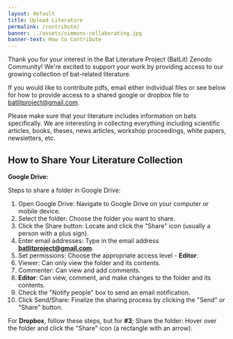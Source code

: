 ```yaml
---
layout: default
title: Upload Literature
permalink: /contribute/
banner: ../assets/simmons-collaborating.jpg
banner-text: How to Contribute
---
```


Thank you for your interest in the Bat Literature Project (BatLit) Zenodo Community! We're excited to support your work by providing access to our growing collection of bat-related literature.


If you would like to contribute pdfs, email either individual files or see below for how to provide access to a shared google or dropbox file to batlitproject@gmail.com.

Please make sure that your literature includes information on bats specifically. We are interesting in collecting everything including scientific articles, books, theses, news articles, workshop proceedings, white papers, newsletters, etc. 

## How to Share Your Literature Collection

**Google Drive:**

Steps to share a folder in Google Drive:

1. Open Google Drive: Navigate to Google Drive on your computer or mobile device. 
1. Select the folder: Choose the folder you want to share. 
1. Click the Share button: Locate and click the "Share" icon (usually a person with a plus sign). 
1. Enter email addresses: Type in the email address **batlitproject@gmail.com**. 
1. Set permissions: Choose the appropriate access level - **Editor**:
  1. Viewer: Can only view the folder and its contents. 
  1. Commenter: Can view and add comments. 
  1. **Editor**: Can view, comment, and make changes to the folder and its contents. 
1. Check the "Notify people" box to send an email notification. 
1. Click Send/Share: Finalize the sharing process by clicking the "Send" or "Share" button.

For **Dropbox**, follow these steps, but for **#3**;
Share the folder: Hover over the folder and click the "Share" icon (a rectangle with an arrow).





